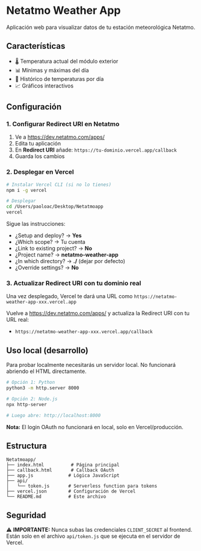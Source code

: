 # Netatmo Weather App

Aplicación web para visualizar datos de tu estación meteorológica Netatmo.

## Características

- 🌡️ Temperatura actual del módulo exterior
- 📊 Mínimas y máximas del día
- 📅 Histórico de temperaturas por día
- 📈 Gráficos interactivos

## Configuración

### 1. Configurar Redirect URI en Netatmo

1. Ve a https://dev.netatmo.com/apps/
2. Edita tu aplicación
3. En **Redirect URI** añade: `https://tu-dominio.vercel.app/callback`
4. Guarda los cambios

### 2. Desplegar en Vercel

```bash
# Instalar Vercel CLI (si no lo tienes)
npm i -g vercel

# Desplegar
cd /Users/paoloac/Desktop/Netatmoapp
vercel
```

Sigue las instrucciones:
- ¿Setup and deploy? → **Yes**
- ¿Which scope? → Tu cuenta
- ¿Link to existing project? → **No**
- ¿Project name? → **netatmo-weather-app**
- ¿In which directory? → **./** (dejar por defecto)
- ¿Override settings? → **No**

### 3. Actualizar Redirect URI con tu dominio real

Una vez desplegado, Vercel te dará una URL como `https://netatmo-weather-app-xxx.vercel.app`

Vuelve a https://dev.netatmo.com/apps/ y actualiza la Redirect URI con tu URL real:
- `https://netatmo-weather-app-xxx.vercel.app/callback`

## Uso local (desarrollo)

Para probar localmente necesitarás un servidor local. No funcionará abriendo el HTML directamente.

```bash
# Opción 1: Python
python3 -m http.server 8000

# Opción 2: Node.js
npx http-server

# Luego abre: http://localhost:8000
```

**Nota:** El login OAuth no funcionará en local, solo en Vercel/producción.

## Estructura

```
Netatmoapp/
├── index.html          # Página principal
├── callback.html       # Callback OAuth
├── app.js             # Lógica JavaScript
├── api/
│   └── token.js       # Serverless function para tokens
├── vercel.json        # Configuración de Vercel
└── README.md          # Este archivo
```

## Seguridad

⚠️ **IMPORTANTE:** Nunca subas las credenciales `CLIENT_SECRET` al frontend. Están solo en el archivo `api/token.js` que se ejecuta en el servidor de Vercel.
